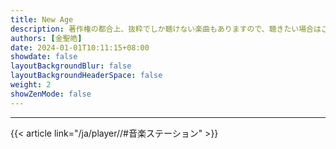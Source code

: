 ```yaml
---
title: New Age
description: 著作権の都合上、抜粋でしか聴けない楽曲もありますので、聴きたい場合はご自身で検索してください。
authors: [金聖皓]
date: 2024-01-01T10:11:15+08:00
showdate: false
layoutBackgroundBlur: false
layoutBackgroundHeaderSpace: false
weight: 2
showZenMode: false
---
```

<link rel="stylesheet" href="https://cdn.jsdelivr.net/npm/aplayer/dist/APlayer.min.css">
<script src="https://cdn.jsdelivr.net/npm/aplayer/dist/APlayer.min.js"></script>
<script src="https://cdn.jsdelivr.net/npm/meting@2.0.1/dist/Meting.min.js"></script>
<script src="https://cdn.jsdelivr.net/npm/color-thief@2.2.5/js/color-thief.min.js"></script>
<span style="color:#111827">
<meting-js server="netease" type="playlist" id="9178337946" autoplay="true" listFolded="true"></meting-js>
</span><hr/>
{{< article link="/ja/player//#音楽ステーション" >}}